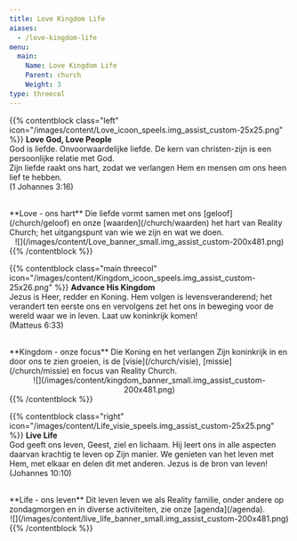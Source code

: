 ```yaml
---
title: Love Kingdom Life
aiases:
  - /love-kingdom-life
menu:
  main:
    Name: Love Kingdom Life
    Parent: church
    Weight: 3
type: threecol    
---
```


{{% contentblock class="left" icon="/images/content/Love_icoon_speels.img_assist_custom-25x25.png" %}}
**Love God, Love People**  
God is liefde. Onvoorwaardelijke liefde. De kern van christen-zijn is een persoonlijke relatie met God.  
Zijn liefde raakt ons hart, zodat we verlangen Hem en mensen om ons heen lief te hebben.  
(1 Johannes 3:16)

<br>
**Love - ons hart**  
Die liefde vormt samen met ons [geloof](/church/geloof) en onze [waarden](/church/waarden) het hart van Reality Church; het uitgangspunt van wie we zijn en wat we doen.

<center>
![](/images/content/Love_banner_small.img_assist_custom-200x481.png)
</center>
{{% /contentblock %}}



{{% contentblock class="main threecol" icon="/images/content/Kingdom_icoon_speels.img_assist_custom-25x26.png" %}}
**Advance His Kingdom**  
Jezus is Heer, redder en Koning. Hem volgen is levensveranderend; het verandert ten eerste ons en vervolgens zet het ons in beweging voor de wereld waar we in leven. Laat uw koninkrijk komen!  
(Matteus 6:33)

<br>
**Kingdom - onze focus**  
Die Koning en het verlangen Zijn koninkrijk in en door ons te zien groeien, is de [visie](/church/visie), [missie](/church/missie) en focus van Reality Church.

<center>
![](/images/content/kingdom_banner_small.img_assist_custom-200x481.png)
</center>
{{% /contentblock %}}



{{% contentblock class="right" icon="/images/content/Life_visie_speels.img_assist_custom-25x25.png" %}}
**Live Life**  
God geeft ons leven, Geest, ziel en lichaam. Hij leert ons in alle aspecten daarvan krachtig te leven op Zijn manier. We genieten van het leven met Hem, met elkaar en delen dit met anderen. Jezus is de bron van leven! (Johannes 10:10)

<br>
**Life - ons leven**  
Dit leven leven we als Reality familie, onder andere op zondagmorgen en in diverse activiteiten, zie onze [agenda](/agenda).

<center>
![](/images/content/live_life_banner_small.img_assist_custom-200x481.png)
</center>
{{% /contentblock %}}
